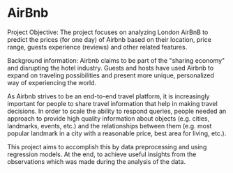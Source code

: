 # AirBnb

Project Objective:
The project focuses on analyzing London AirBnB to predict the prices (for one day) of Airbnb based on their location, price range, guests experience (reviews) and other related features.

Background information:
Airbnb claims to be part of the "sharing economy" and disrupting the hotel industry. Guests and hosts have used Airbnb to expand on traveling possibilities and present more unique, personalized way of experiencing the world.

As Airbnb strives to be an end-to-end travel platform, it is increasingly important for people to share travel information that help in making travel decisions. In order to scale the ability to respond queries, people needed an approach to provide high quality information about objects (e.g. cities, landmarks, events, etc.) and the relationships between them (e.g. most popular landmark in a city with a reasonable price, best area for living, etc.).

This project aims to accomplish this by data preprocessing and using regression models. At the end, to achieve useful insights from the observations which was made during the analysis of the data.
